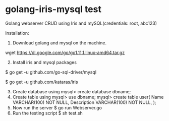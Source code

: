 # golang-iris-mysql test
Golang webserver CRUD using Iris and mySQL(credentials: root, abc123)

Installation:

1. Download golang and mysql on the machine.

  wget https://dl.google.com/go/go1.11.1.linux-amd64.tar.gz

2. Install iris and mysql packages

  $ go get -u github.com/go-sql-driver/mysql
  
  $ go get -u github.com/kataras/iris
  
3. Create database using
  mysql> create database dbname;
4. Create table using
  mysql> use dbname;
  mysql> create table user(
   Name VARCHAR(100) NOT NULL,
   Description VARCHAR(100) NOT NULL,
  );
5. Now run the server
  $ go run Webserver.go
6. Run the testing script
  $ sh test.sh
